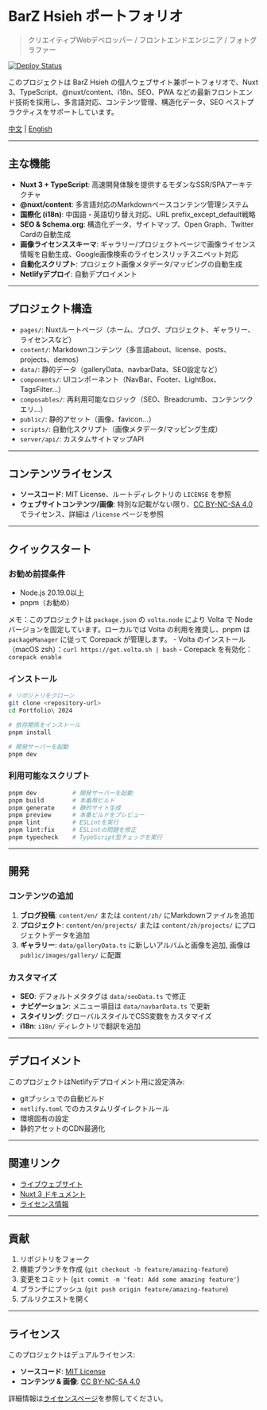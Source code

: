 # BarZ Hsieh ポートフォリオ

> クリエイティブWebデベロッパー / フロントエンドエンジニア / フォトグラファー

[![Deploy Status](https://www.netlify.com/img/deploy/button.svg)](https://www.netlify.com/)

このプロジェクトは BarZ Hsieh の個人ウェブサイト兼ポートフォリオで、Nuxt 3、TypeScript、@nuxt/content、i18n、SEO、PWA などの最新フロントエンド技術を採用し、多言語対応、コンテンツ管理、構造化データ、SEO ベストプラクティスをサポートしています。

[中文](./README.zh.md) | [English](./README.md)

---

## 主な機能

- **Nuxt 3 + TypeScript**: 高速開発体験を提供するモダンなSSR/SPAアーキテクチャ
- **@nuxt/content**: 多言語対応のMarkdownベースコンテンツ管理システム
- **国際化 (i18n)**: 中国語・英語切り替え対応、URL prefix_except_default戦略
- **SEO & Schema.org**: 構造化データ、サイトマップ、Open Graph、Twitter Cardの自動生成
- **画像ライセンススキーマ**: ギャラリー/プロジェクトページで画像ライセンス情報を自動生成、Google画像検索のライセンスリッチスニペット対応
- **自動化スクリプト**: プロジェクト画像メタデータ/マッピングの自動生成
- **Netlifyデプロイ**: 自動デプロイメント

---

## プロジェクト構造

- `pages/`: Nuxtルートページ（ホーム、ブログ、プロジェクト、ギャラリー、ライセンスなど）
- `content/`: Markdownコンテンツ（多言語about、license、posts、projects、demos）
- `data/`: 静的データ（galleryData、navbarData、SEO設定など）
- `components/`: UIコンポーネント（NavBar、Footer、LightBox、TagsFilter...）
- `composables/`: 再利用可能なロジック（SEO、Breadcrumb、コンテンツクエリ...）
- `public/`: 静的アセット（画像、favicon...）
- `scripts/`: 自動化スクリプト（画像メタデータ/マッピング生成）
- `server/api/`: カスタムサイトマップAPI

---

## コンテンツライセンス

- **ソースコード**: MIT License、ルートディレクトリの `LICENSE` を参照
- **ウェブサイトコンテンツ/画像**: 特別な記載がない限り、[CC BY-NC-SA 4.0](https://creativecommons.org/licenses/by-nc-sa/4.0/deed.ja) でライセンス、詳細は `/license` ページを参照

---

## クイックスタート

### お勧め前提条件

- Node.js 20.19.0以上
- pnpm（お勧め）

メモ：このプロジェクトは `package.json` の `volta.node` により Volta で Node バージョンを固定しています。ローカルでは Volta の利用を推奨し、pnpm は `packageManager` に従って Corepack が管理します。
	- Volta のインストール（macOS zsh）：`curl https://get.volta.sh | bash`
	- Corepack を有効化：`corepack enable`

### インストール

```bash
# リポジトリをクローン
git clone <repository-url>
cd Portfolio\ 2024

# 依存関係をインストール
pnpm install

# 開発サーバーを起動
pnpm dev
```

### 利用可能なスクリプト

```bash
pnpm dev          # 開発サーバーを起動
pnpm build        # 本番用ビルド
pnpm generate     # 静的サイト生成
pnpm preview      # 本番ビルドをプレビュー
pnpm lint         # ESLintを実行
pnpm lint:fix     # ESLintの問題を修正
pnpm typecheck    # TypeScript型チェックを実行
```

---

## 開発

### コンテンツの追加

1. **ブログ投稿**: `content/en/` または `content/zh/` にMarkdownファイルを追加
2. **プロジェクト**: `content/en/projects/` または `content/zh/projects/` にプロジェクトデータを追加
3. **ギャラリー**: `data/galleryData.ts` に新しいアルバムと画像を追加, 画像は `public/images/gallery/` に配置

### カスタマイズ

- **SEO**: デフォルトメタタグは `data/seoData.ts` で修正
- **ナビゲーション**: メニュー項目は `data/navbarData.ts` で更新
- **スタイリング**: グローバルスタイルでCSS変数をカスタマイズ
- **i18n**: `i18n/` ディレクトリで翻訳を追加

---

## デプロイメント

このプロジェクトはNetlifyデプロイメント用に設定済み:

- gitプッシュでの自動ビルド
- `netlify.toml` でのカスタムリダイレクトルール
- 環境固有の設定
- 静的アセットのCDN最適化

---

## 関連リンク

- [ライブウェブサイト](https://barz.app)
- [Nuxt 3 ドキュメント](https://nuxt.com/docs/getting-started/introduction)
- [ライセンス情報](https://barz.app/license)

---

## 貢献

1. リポジトリをフォーク
2. 機能ブランチを作成 (`git checkout -b feature/amazing-feature`)
3. 変更をコミット (`git commit -m 'feat: Add some amazing feature'`)
4. ブランチにプッシュ (`git push origin feature/amazing-feature`)
5. プルリクエストを開く

---

## ライセンス

このプロジェクトはデュアルライセンス:

- **ソースコード**: [MIT License](./LICENSE)
- **コンテンツ & 画像**: [CC BY-NC-SA 4.0](https://creativecommons.org/licenses/by-nc-sa/4.0/)

詳細情報は[ライセンスページ](https://barz.app/license)を参照してください。

